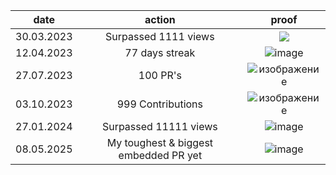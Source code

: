 | date       |                action                 |                                                      proof                                                      |
| ---------- | :-----------------------------------: | :-------------------------------------------------------------------------------------------------------------: |
| 30.03.2023 |         Surpassed 1111 views          |   ![](https://user-images.githubusercontent.com/43885024/228684074-0cc7fe96-77a6-4ccd-b210-3f73a8280a89.png)    |
| 12.04.2023 |            77 days streak             | ![image](https://user-images.githubusercontent.com/43885024/231294390-324e0905-0fca-43fe-b2a2-842926c7f648.png) |
| 27.07.2023 |               100 PR's                |    ![изображение](https://github.com/worthant/worthant/assets/43885024/96003f4e-7bf7-4ffb-a779-d999a2a2d952)    |
| 03.10.2023 |           999 Contributions           |    ![изображение](https://github.com/worthant/worthant/assets/43885024/04ada28c-5816-4d8a-93c4-f79b5123fa3e)    |
| 27.01.2024 |         Surpassed 11111 views         |       ![image](https://github.com/worthant/worthant/assets/43885024/a9dccb05-4a57-49f6-b387-8fcbd3d705be)       |
| 08.05.2025 | My toughest & biggest embedded PR yet |            ![image](https://github.com/user-attachments/assets/534f2947-dd8e-4f80-a863-627365f20951)            |
